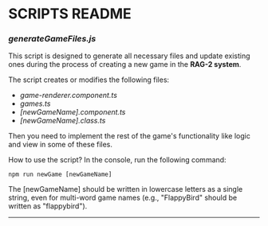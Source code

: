 # SCRIPTS README

### _generateGameFiles.js_

This script is designed to generate all necessary files 
and update existing ones during the process of creating 
a new game in the **RAG-2 system**.

The script creates or modifies the following files:
- _game-renderer.component.ts_
- _games.ts_
- _[newGameName].component.ts_
- _[newGameName].class.ts_

Then you need to implement the rest of the game's 
functionality like logic and view in some of these files.

How to use the script?
In the console, run the following command:

```
npm run newGame [newGameName]
```

The [newGameName] should be written in lowercase letters as
a single string, even for multi-word game names (e.g., 
"FlappyBird" should be written as "flappybird").

<hr>
